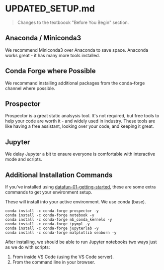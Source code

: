 # UPDATED_SETUP.md 

> Changes to the textboook "Before You Begin" section.

## Anaconda / Miniconda3

We recommend Miniconda3 over Anaconda to save space. 
Anaconda works great - it has many more tools installed. 

## Conda Forge where Possible

We recommand installing additional packages from the conda-forge channel where possible. 

## Prospector

Prospector is a great static analsysis tool. 
It's not required, but free tools to help your code are worth it - and widely used in industry.
These tools are like having a free assistant, looking over your code, and keeping it great. 

## Jupyter

We delay Jupyter a bit to ensure everyone is comfortable with interactive mode and scripts. 

## Additional Installation Commands

If you've installed using [datafun-01-getting-started](), 
these are some extra commands to get your environment setup. 

These will install into your active environment. We use conda (base).

```
conda install -c conda-forge prospector -y
conda install -c conda-forge notebook -y
conda install -c conda-forge nb_conda_kernels -y
conda install -c conda-forge ipympl -y
conda install -c conda-forge jupyterlab -y
conda install -c conda-forge matplotlib seaborn -y
```

After installing, we should be able to run Jupyter notebooks two ways just as we do with scripts:

1. From inside VS Code (using the VS Code server).
2. From the command line in your browser.

